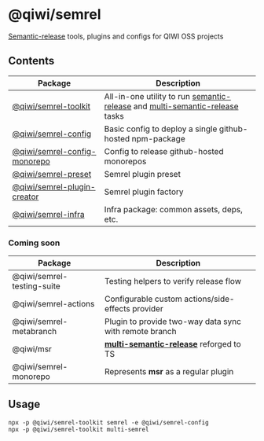 # @qiwi/semrel
[Semantic-release](https://github.com/semantic-release/semantic-release) tools, plugins and configs for QIWI OSS projects

## Contents
|Package | Description
|---|---|
|[@qiwi/semrel-toolkit](./packages/toolkit/README.md)| All-in-one utility to run [semantic-release](https://github.com/semantic-release/semantic-release) and [multi-semantic-release](https://github.com/qiwi/multi-semantic-release) tasks
|[@qiwi/semrel-config](./packages/config/README.md)| Basic config to deploy a single github-hosted npm-package
|[@qiwi/semrel-config-monorepo](./packages/config/README.md)| Config to release github-hosted monorepos
|[@qiwi/semrel-preset](./packages/preset/README.md)| Semrel plugin preset
|[@qiwi/semrel-plugin-creator](./packages/plugin-creator/README.md)| Semrel plugin factory
|[@qiwi/semrel-infra](./packages/infra/README.md)| Infra package: common assets, deps, etc.

### Coming soon

|Package | Description
|---|---|
|@qiwi/semrel-testing-suite | Testing helpers to verify release flow
|@qiwi/semrel-actions | Configurable custom actions/side-effects provider
|@qiwi/semrel-metabranch | Plugin to provide two-way data sync with remote branch
|@qiwi/msr | **[multi-semantic-release](https://github.com/qiwi/multi-semantic-release)** reforged to TS
|@qiwi/semrel-monorepo | Represents **msr** as a regular plugin


## Usage
```shell script
npx -p @qiwi/semrel-toolkit semrel -e @qiwi/semrel-config
npx -p @qiwi/semrel-toolkit multi-semrel
```
